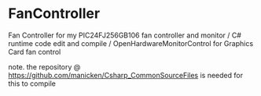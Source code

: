 # FanController
Fan Controller for my PIC24FJ256GB106 fan controller and monitor / C# runtime code edit and compile / OpenHardwareMonitorControl for Graphics Card fan control

note. the repository @ https://github.com/manicken/Csharp_CommonSourceFiles is needed for this to compile